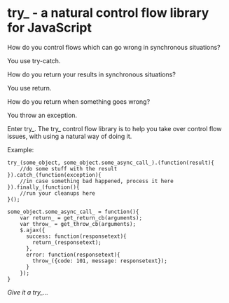 try_ - a natural control flow library for JavaScript
====================================================

How do you control flows which can go wrong in synchronous situations?

You use try-catch.

How do you return your results in synchronous situations?

You use return.

How do you return when something goes wrong?

You throw an exception.

Enter try_. The try_ control flow library is to help you take over control flow issues, with using a natural way of doing it.

Example:

    try_(some_object, some_object.some_async_call_).(function(result){
        //do some stuff with the result
    }).catch_(function(exception){
        //in case something bad happened, process it here
    }).finally_(function(){
        //run your cleanups here
    }();

    some_object.some_async_call_ = function(){
        var return_ = get_return_cb(arguments);
        var throw_ = get_throw_cb(arguments);
        $.ajax({
          success: function(responsetext){
            return_(responsetext);
          },
          error: function(responsetext){
            throw_({code: 101, message: responsetext});
          }
        });
    }

*Give it a try_...*
